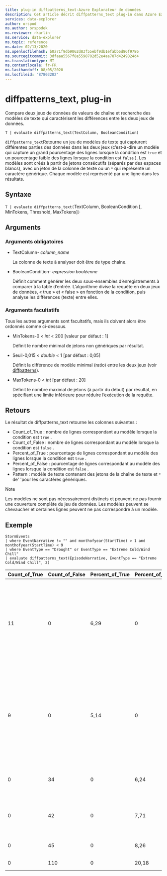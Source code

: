 ```yaml
---
title: plug-in diffpatterns_text-Azure Explorateur de données
description: Cet article décrit diffpatterns_text plug-in dans Azure Explorateur de données.
services: data-explorer
author: orspod
ms.author: orspodek
ms.reviewer: rkarlin
ms.service: data-explorer
ms.topic: reference
ms.date: 02/13/2020
ms.openlocfilehash: b0a71f9db9062d83f55ebf9db1efabb6d86f9786
ms.sourcegitcommit: 3dfaaa5567f8a5598702d52e4aa787d4249824d4
ms.translationtype: MT
ms.contentlocale: fr-FR
ms.lasthandoff: 08/05/2020
ms.locfileid: "87803282"
---
```

# <a name="diffpatterns_text-plugin"></a>diffpatterns_text, plug-in

Compare deux jeux de données de valeurs de chaîne et recherche des modèles de texte qui caractérisent les différences entre les deux jeux de données.

```kusto
T | evaluate diffpatterns_text(TextColumn, BooleanCondition)
```

`diffpatterns_text`Retourne un jeu de modèles de texte qui capturent différentes parties des données dans les deux jeux (c’est-à-dire un modèle qui capture un grand pourcentage des lignes lorsque la condition est `true` et un pourcentage faible des lignes lorsque la condition est `false` ). Les modèles sont créés à partir de jetons consécutifs (séparés par des espaces blancs), avec un jeton de la colonne de texte ou un `*` qui représente un caractère générique. Chaque modèle est représenté par une ligne dans les résultats.

## <a name="syntax"></a>Syntaxe

`T | evaluate diffpatterns_text(`TextColumn, BooleanCondition [, MinTokens, Threshold, MaxTokens]`)` 

## <a name="arguments"></a>Arguments

### <a name="required-arguments"></a>Arguments obligatoires

* TextColumn- *column_name*

    La colonne de texte à analyser doit être de type chaîne.
    
* BooleanCondition- *expression booléenne*

    Définit comment générer les deux sous-ensembles d’enregistrements à comparer à la table d’entrée. L’algorithme divise la requête en deux jeux de données, « true » et « false » en fonction de la condition, puis analyse les différences (texte) entre elles. 

### <a name="optional-arguments"></a>Arguments facultatifs

Tous les autres arguments sont facultatifs, mais ils doivent alors être ordonnés comme ci-dessous. 

* MinTokens-0 < *int* < 200 [valeur par défaut : 1]

    Définit le nombre minimal de jetons non génériques par résultat.

* Seuil-0,015 < *double* < 1 [par défaut : 0,05]

    Définit la différence de modèle minimal (ratio) entre les deux jeux (voir [diffpatterns](diffpatternsplugin.md)).

* MaxTokens-0 < *int* [par défaut : 20]

    Définit le nombre maximal de jetons (à partir du début) par résultat, en spécifiant une limite inférieure pour réduire l’exécution de la requête.

## <a name="returns"></a>Retours

Le résultat de diffpatterns_text retourne les colonnes suivantes :

* Count_of_True : nombre de lignes correspondant au modèle lorsque la condition est `true` .
* Count_of_False : nombre de lignes correspondant au modèle lorsque la condition est `false` .
* Percent_of_True : pourcentage de lignes correspondant au modèle des lignes lorsque la condition est `true` .
* Percent_of_False : pourcentage de lignes correspondant au modèle des lignes lorsque la condition est `false` .
* Pattern : modèle de texte contenant des jetons de la chaîne de texte et `*` de' 'pour les caractères génériques. 

> [!NOTE]
> Les modèles ne sont pas nécessairement distincts et peuvent ne pas fournir une couverture complète du jeu de données. Les modèles peuvent se chevaucher et certaines lignes peuvent ne pas correspondre à un modèle.

## <a name="example"></a>Exemple

<!-- csl: https://help.kusto.windows.net:443/Samples -->
```kusto
StormEvents     
| where EventNarrative != "" and monthofyear(StartTime) > 1 and monthofyear(StartTime) < 9
| where EventType == "Drought" or EventType == "Extreme Cold/Wind Chill"
| evaluate diffpatterns_text(EpisodeNarrative, EventType == "Extreme Cold/Wind Chill", 2)
```

|Count_of_True|Count_of_False|Percent_of_True|Percent_of_False|Modèle|
|---|---|---|---|---|
|11|0|6,29|0|Changement de la sortie du Nord-Ouest dans * éveil * un creux de la surface a entraîné un effet de lac élevé Snowfall downwind * Lake Superior de|
|9|0|5,14|0|Haute pression canadien réglée * * région * produit les températures les plus froidles depuis février * 2006. Durées * températures figées|
|0|34|0|6,24|* * * * * * * * * * * * * * * * * * * West Tennessee,|
|0|42|0|7,71|* * * * * * a provoqué * * * * * * * * * à travers l’Ouest Colorado. *|
|0|45|0|8,26|* * en dessous de la normale *|
|0|110|0|20,18|Inférieure à la normale *|
